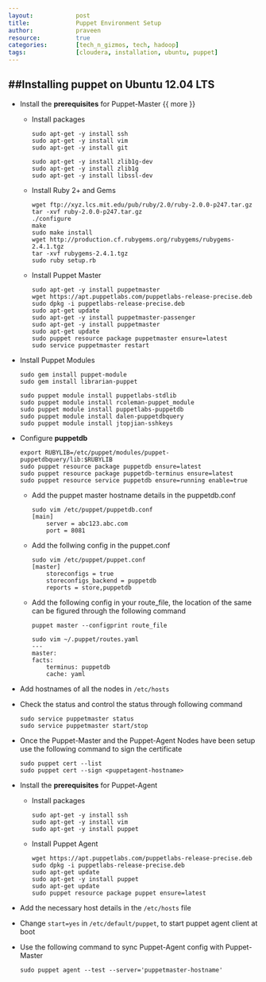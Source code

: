 ```yaml
---
layout:            post
title:             Puppet Environment Setup
author:            praveen
resource:          true
categories:        [tech_n_gizmos, tech, hadoop]
tags:              [cloudera, installation, ubuntu, puppet]
---
```


##Installing puppet on Ubuntu 12.04 LTS
-------

- Install the **prerequisites** for Puppet-Master
{{ more }}
    + Install packages

        ```
        sudo apt-get -y install ssh
        sudo apt-get -y install vim
        sudo apt-get -y install git

        sudo apt-get -y install zlib1g-dev
        sudo apt-get -y install zlib1g
        sudo apt-get -y install libssl-dev
        ```

    + Install Ruby 2+ and Gems

        ```
        wget ftp://xyz.lcs.mit.edu/pub/ruby/2.0/ruby-2.0.0-p247.tar.gz
        tar -xvf ruby-2.0.0-p247.tar.gz
        ./configure
        make
        sudo make install
        wget http://production.cf.rubygems.org/rubygems/rubygems-2.4.1.tgz
        tar -xvf rubygems-2.4.1.tgz
        sudo ruby setup.rb
        ```

    + Install Puppet Master

        ```
        sudo apt-get -y install puppetmaster
        wget https://apt.puppetlabs.com/puppetlabs-release-precise.deb
        sudo dpkg -i puppetlabs-release-precise.deb
        sudo apt-get update
        sudo apt-get -y install puppetmaster-passenger
        sudo apt-get -y install puppetmaster
        sudo apt-get update
        sudo puppet resource package puppetmaster ensure=latest
        sudo service puppetmaster restart
        ```

+ Install Puppet Modules

    ```
    sudo gem install puppet-module
    sudo gem install librarian-puppet

    sudo puppet module install puppetlabs-stdlib
    sudo puppet module install rcoleman-puppet_module
    sudo puppet module install puppetlabs-puppetdb
    sudo puppet module install dalen-puppetdbquery
    sudo puppet module install jtopjian-sshkeys
    ```

+ Configure **puppetdb**

    ```
    export RUBYLIB=/etc/puppet/modules/puppet-puppetdbquery/lib:$RUBYLIB
    sudo puppet resource package puppetdb ensure=latest
    sudo puppet resource package puppetdb-terminus ensure=latest
    sudo puppet resource service puppetdb ensure=running enable=true
    ```

    - Add the puppet master hostname details in the puppetdb.conf

        ```
        sudo vim /etc/puppet/puppetdb.conf
        [main]
            server = abc123.abc.com
            port = 8081
        ```

    - Add the follwing config in the puppet.conf

        ```
        sudo vim /etc/puppet/puppet.conf
        [master]
            storeconfigs = true
            storeconfigs_backend = puppetdb
            reports = store,puppetdb
        ```

    - Add the following config in your route_file, the location of the same can be figured through the following command

        ```
        puppet master --configprint route_file

        sudo vim ~/.puppet/routes.yaml
        ---
        master:
        facts:
            terminus: puppetdb
            cache: yaml
        ```

+ Add hostnames of all the nodes in `/etc/hosts`

+ Check the status and control the status through following command

    ```
    sudo service puppetmaster status
    sudo service puppetmaster start/stop
    ```

+ Once the Puppet-Master and the Puppet-Agent Nodes have been setup use the following command to sign the certificate

    ```
    sudo puppet cert --list
    sudo puppet cert --sign <puppetagent-hostname>
    ```

- Install the **prerequisites** for Puppet-Agent

    + Install packages

        ```
        sudo apt-get -y install ssh
        sudo apt-get -y install vim
        sudo apt-get -y install puppet
        ```

    + Install Puppet Agent

        ```
        wget https://apt.puppetlabs.com/puppetlabs-release-precise.deb
        sudo dpkg -i puppetlabs-release-precise.deb
        sudo apt-get update
        sudo apt-get -y install puppet
        sudo apt-get update
        sudo puppet resource package puppet ensure=latest
        ```

+ Add the necessary host details in the `/etc/hosts` file

+ Change `start=yes` in `/etc/default/puppet`, to start puppet agent client at boot

+ Use the following command to sync Puppet-Agent config with Puppet-Master

    ```
    sudo puppet agent --test --server='puppetmaster-hostname'
    ```

